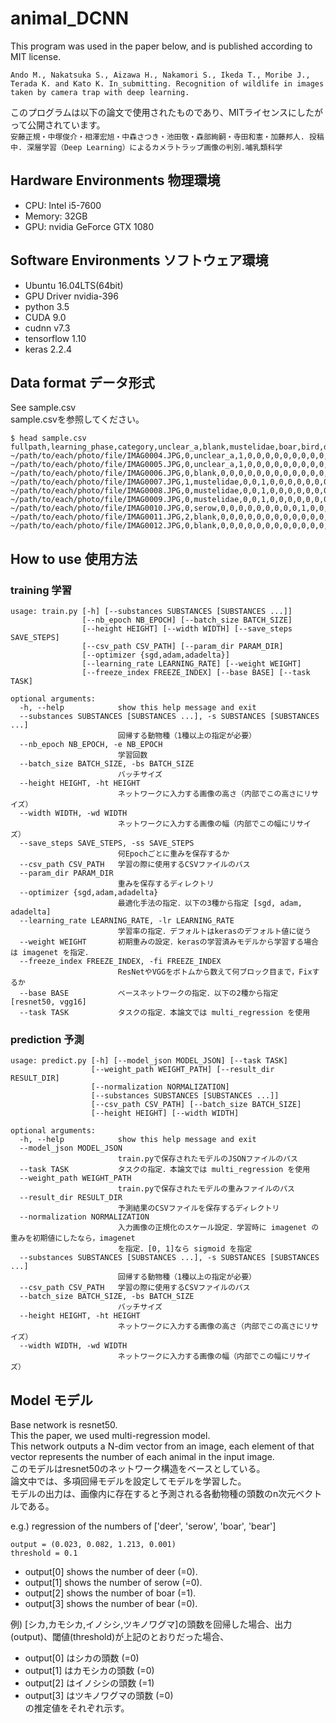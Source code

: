 # animal_DCNN
This program was used in the paper below, and is published according to MIT license.  

`
Ando M., Nakatsuka S., Aizawa H., Nakamori S., Ikeda T., Moribe J., Terada K. and Kato K. In_submitting. Recognition of wildlife in images taken by camera trap with deep learning.
`

このプログラムは以下の論文で使用されたものであり、MITライセンスにしたがって公開されています。  
`
安藤正規・中塚俊介・相澤宏旭・中森さつき・池田敬・森部絢嗣・寺田和憲・加藤邦人. 投稿中. 深層学習（Deep Learning）によるカメラトラップ画像の判別.哺乳類科学
`



## Hardware Environments 物理環境
* CPU: Intel i5-7600
* Memory: 32GB
* GPU: nvidia GeForce GTX 1080

## Software Environments ソフトウェア環境
* Ubuntu 16.04LTS(64bit)
* GPU Driver nvidia-396
* python 3.5
* CUDA 9.0
* cudnn v7.3
* tensorflow 1.10
* keras 2.2.4

## Data format データ形式
See sample.csv  
sample.csvを参照してください。

```
$ head sample.csv
fullpath,learning_phase,category,unclear_a,blank,mustelidae,boar,bird,deer,masked,fox,raccoondog,serow,human,rabbit,squirrel,bear,mouse,monkey,bat,dog,cat
~/path/to/each/photo/file/IMAG0004.JPG,0,unclear_a,1,0,0,0,0,0,0,0,0,0,0,0,0,0,0,0,0,0,0
~/path/to/each/photo/file/IMAG0005.JPG,0,unclear_a,1,0,0,0,0,0,0,0,0,0,0,0,0,0,0,0,0,0,0
~/path/to/each/photo/file/IMAG0006.JPG,0,blank,0,0,0,0,0,0,0,0,0,0,0,0,0,0,0,0,0,0,0
~/path/to/each/photo/file/IMAG0007.JPG,1,mustelidae,0,0,1,0,0,0,0,0,0,0,0,0,0,0,0,0,0,0,0
~/path/to/each/photo/file/IMAG0008.JPG,0,mustelidae,0,0,1,0,0,0,0,0,0,0,0,0,0,0,0,0,0,0,0
~/path/to/each/photo/file/IMAG0009.JPG,0,mustelidae,0,0,1,0,0,0,0,0,0,0,0,0,0,0,0,0,0,0,0
~/path/to/each/photo/file/IMAG0010.JPG,0,serow,0,0,0,0,0,0,0,0,0,1,0,0,0,0,0,0,0,0,0
~/path/to/each/photo/file/IMAG0011.JPG,2,blank,0,0,0,0,0,0,0,0,0,0,0,0,0,0,0,0,0,0,0
~/path/to/each/photo/file/IMAG0012.JPG,0,blank,0,0,0,0,0,0,0,0,0,0,0,0,0,0,0,0,0,0,0
```

## How to use 使用方法
### training 学習
```
usage: train.py [-h] [--substances SUBSTANCES [SUBSTANCES ...]]
                [--nb_epoch NB_EPOCH] [--batch_size BATCH_SIZE]
                [--height HEIGHT] [--width WIDTH] [--save_steps SAVE_STEPS]
                [--csv_path CSV_PATH] [--param_dir PARAM_DIR]
                [--optimizer {sgd,adam,adadelta}]
                [--learning_rate LEARNING_RATE] [--weight WEIGHT]
                [--freeze_index FREEZE_INDEX] [--base BASE] [--task TASK]

optional arguments:
  -h, --help            show this help message and exit
  --substances SUBSTANCES [SUBSTANCES ...], -s SUBSTANCES [SUBSTANCES ...]
                        回帰する動物種（1種以上の指定が必要）
  --nb_epoch NB_EPOCH, -e NB_EPOCH
                        学習回数
  --batch_size BATCH_SIZE, -bs BATCH_SIZE
                        バッチサイズ
  --height HEIGHT, -ht HEIGHT
                        ネットワークに入力する画像の高さ（内部でこの高さにリサイズ）
  --width WIDTH, -wd WIDTH
                        ネットワークに入力する画像の幅（内部でこの幅にリサイズ）
  --save_steps SAVE_STEPS, -ss SAVE_STEPS
                        何Epochごとに重みを保存するか
  --csv_path CSV_PATH   学習の際に使用するCSVファイルのパス
  --param_dir PARAM_DIR
                        重みを保存するディレクトリ
  --optimizer {sgd,adam,adadelta}
                        最適化手法の指定．以下の3種から指定 [sgd, adam, adadelta]
  --learning_rate LEARNING_RATE, -lr LEARNING_RATE
                        学習率の指定．デフォルトはkerasのデフォルト値に従う
  --weight WEIGHT       初期重みの設定．kerasの学習済みモデルから学習する場合は imagenet を指定．
  --freeze_index FREEZE_INDEX, -fi FREEZE_INDEX
                        ResNetやVGGをボトムから数えて何ブロック目まで，Fixするか
  --base BASE           ベースネットワークの指定．以下の2種から指定 [resnet50, vgg16]
  --task TASK           タスクの指定．本論文では multi_regression を使用

```

### prediction 予測
```
usage: predict.py [-h] [--model_json MODEL_JSON] [--task TASK]
                  [--weight_path WEIGHT_PATH] [--result_dir RESULT_DIR]
                  [--normalization NORMALIZATION]
                  [--substances SUBSTANCES [SUBSTANCES ...]]
                  [--csv_path CSV_PATH] [--batch_size BATCH_SIZE]
                  [--height HEIGHT] [--width WIDTH]

optional arguments:
  -h, --help            show this help message and exit
  --model_json MODEL_JSON
                        train.pyで保存されたモデルのJSONファイルのパス
  --task TASK           タスクの指定．本論文では multi_regression を使用
  --weight_path WEIGHT_PATH
                        train.pyで保存されたモデルの重みファイルのパス
  --result_dir RESULT_DIR
                        予測結果のCSVファイルを保存するディレクトリ
  --normalization NORMALIZATION
                        入力画像の正規化のスケール設定．学習時に imagenet の重みを初期値にしたなら，imagenet
                        を指定．[0, 1]なら sigmoid を指定
  --substances SUBSTANCES [SUBSTANCES ...], -s SUBSTANCES [SUBSTANCES ...]
                        回帰する動物種（1種以上の指定が必要）
  --csv_path CSV_PATH   学習の際に使用するCSVファイルのパス
  --batch_size BATCH_SIZE, -bs BATCH_SIZE
                        バッチサイズ
  --height HEIGHT, -ht HEIGHT
                        ネットワークに入力する画像の高さ（内部でこの高さにリサイズ）
  --width WIDTH, -wd WIDTH
                        ネットワークに入力する画像の幅（内部でこの幅にリサイズ）

```

## Model モデル
Base network is resnet50.  
This the paper, we used multi-regression model.  
This network outputs a N-dim vector from an image, each element of that vector represents the number of each animal in the input image.  
このモデルはresnet50のネットワーク構造をベースとしている。  
論文中では、多項回帰モデルを設定してモデルを学習した。  
モデルの出力は、画像内に存在すると予測される各動物種の頭数のn次元ベクトルである。  

e.g.) regression of the numbers of ['deer', 'serow', 'boar', 'bear']  
```
output = (0.023, 0.082, 1.213, 0.001)  
threshold = 0.1  
```

* output[0] shows the number of deer (=0).
* output[1] shows the number of serow (=0).
* output[2] shows the number of boar (=1).
* output[3] shows the number of bear (=0).

例) [シカ,カモシカ,イノシシ,ツキノワグマ]の頭数を回帰した場合、出力(output)、閾値(threshold)が上記のとおりだった場合、  

* output[0] はシカの頭数 (=0)
* output[1] はカモシカの頭数 (=0)
* output[2] はイノシシの頭数 (=1)
* output[3] はツキノワグマの頭数 (=0)  
の推定値をそれぞれ示す。

